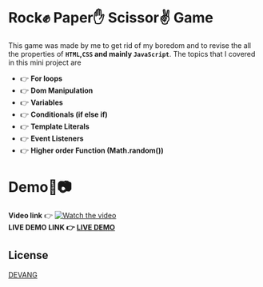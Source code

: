 # Rock✊ Paper✋ Scissor✌  Game

This game was made by me to get rid of my boredom and to revise the all the properties of **`HTML`,`CSS` and mainly `JavaScript`**. The topics that I covered in this mini project are 

* 👉 **For loops**
* 👉 **Dom Manipulation**
* 👉 **Variables**
* 👉 **Conditionals (if else if)**
* 👉 **Template Literals**
* 👉 **Event Listeners**
* 👉 **Higher order Function (Math.random())**

# Demo🎥📷
 **Video link** 👉 [![Watch the video]()](https://youtu.be/t2VLBdHOTkM)
 <br />
 **LIVE DEMO LINK 👉** [**LIVE DEMO**](https://devang2304.github.io/Rock-Paper-Scissor-Game/)

## License
[DEVANG](https://github.com/Devang2304)
